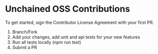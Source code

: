 # Unchained OSS Contributions

To get started, sign the Contributor License Agreement with your first PR.

1. Branch/Fork
2. Add your changes, add unit and api tests for your new features
3. Run all tests locally (npm run test)
4. Submit a PR
